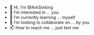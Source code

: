 - 👋 Hi, I’m @ArkSinking
- 👀 I’m interested in ... you
- 🌱 I’m currently learning ... myself
- 💞️ I’m looking to collaborate on ... by you
- 📫 How to reach me ... just text me

<!---
ArkSinking/ArkSinking is a ✨ special ✨ repository because its `README.md` (this file) appears on your GitHub profile.
You can click the Preview link to take a look at your changes.
--->
